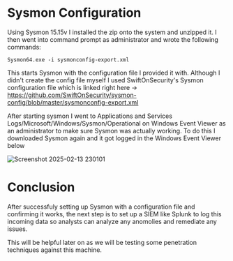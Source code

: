 # Sysmon Configuration 

Using Sysmon 15.15v I installed the zip onto the system and unzipped it. I then went into command prompt as administrator and wrote the following commands:

```` Sysmon64.exe -i sysmonconfig-export.xml ````

This starts Sysmon with the configuration file I provided it with. Although I didn't create the config file myself I used SwiftOnSecurity's Sysmon configuration file which is linked right here -> https://github.com/SwiftOnSecurity/sysmon-config/blob/master/sysmonconfig-export.xml

After starting sysmon I went to Applications and Services Logs/Microsoft/Windows/Sysmon/Operational on Windows Event Viewer as an administrator to make sure Sysmon was actually working. To do this I downloaded Sysmon again and it got logged in the Windows Event Viewer below

![Screenshot 2025-02-13 230101](https://github.com/user-attachments/assets/12786ffd-cbab-4dce-98c4-85233b1cf091)



# Conclusion 
After successfuly setting up Sysmon with a configuration file and confirming it works, the next step is to set up a SIEM like Splunk to log this incoming data so analysts can analyze any anomolies and remediate any issues.

This will be helpful later on as we will be testing some penetration techniques against this machine.
